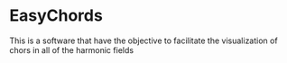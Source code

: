 # EasyChords
This is a software that have the objective to facilitate the visualization of chors in all of the  harmonic fields
